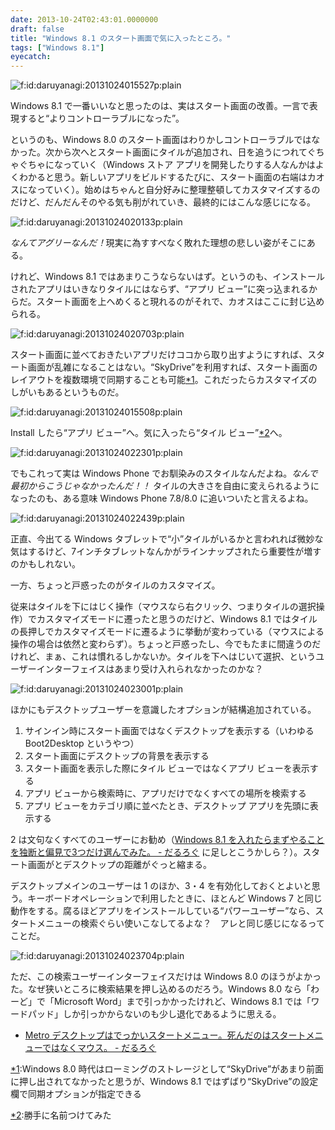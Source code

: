 ```yaml
---
date: 2013-10-24T02:43:01.0000000
draft: false
title: "Windows 8.1 のスタート画面で気に入ったところ。"
tags: ["Windows 8.1"]
eyecatch: 
---
```

<p><span itemscope itemtype="http://schema.org/Photograph"><img src="20131024015527.png" alt="f:id:daruyanagi:20131024015527p:plain" title="f:id:daruyanagi:20131024015527p:plain" class="hatena-fotolife" itemprop="image"></span></p><p>Windows 8.1 で一番いいなと思ったのは、実はスタート画面の改善。一言で表現すると“よりコントローラブルになった”。</p><p>というのも、Windows 8.0 のスタート画面はわりかしコントローラブルではなかった。次から次へとスタート画面にタイルが追加され、日を追うにつれてぐちゃぐちゃになっていく（Windows ストア アプリを開発したりする人なんかはよくわかると思う。新しいアプリをビルドするたびに、スタート画面の右端はカオスになっていく）。始めはちゃんと自分好みに整理整頓してカスタマイズするのだけど、だんだんそのやる気も削がれていき、最終的にはこんな感じになる。</p><p><span itemscope itemtype="http://schema.org/Photograph"><img src="20131024020133.png" alt="f:id:daruyanagi:20131024020133p:plain" title="f:id:daruyanagi:20131024020133p:plain" class="hatena-fotolife" itemprop="image"></span></p><p><i>なんてアグリーなんだ！</i>現実に為すすべなく敗れた理想の悲しい姿がそこにある。</p><p>けれど、Windows 8.1 ではあまりこうならないはず。というのも、インストールされたアプリはいきなりタイルにはならず、“アプリ ビュー”に突っ込まれるからだ。スタート画面を上へめくると現れるのがそれで、カオスはここに封じ込められる。</p><p><span itemscope itemtype="http://schema.org/Photograph"><img src="20131024020703.png" alt="f:id:daruyanagi:20131024020703p:plain" title="f:id:daruyanagi:20131024020703p:plain" class="hatena-fotolife" itemprop="image"></span></p><p>スタート画面に並べておきたいアプリだけココから取り出すようにすれば、スタート画面が乱雑になることはない。“SkyDrive”を利用すれば、スタート画面のレイアウトを複数環境で同期することも可能<a href="#f-61ab5e42" name="fn-61ab5e42" title="Windows 8.0 時代はローミングのストレージとして“SkyDrive”があまり前面に押し出されてなかったと思うが、Windows 8.1 ではずばり“SkyDrive”の設定欄で同期オプションが指定できる">*1</a>。これだったらカスタマイズのしがいもあるというものだ。</p><p><span itemscope itemtype="http://schema.org/Photograph"><img src="20131024015508.png" alt="f:id:daruyanagi:20131024015508p:plain" title="f:id:daruyanagi:20131024015508p:plain" class="hatena-fotolife" itemprop="image"></span></p><p>Install したら“アプリ ビュー”へ。気に入ったら“タイル ビュー”<a href="#f-ed8ad1be" name="fn-ed8ad1be" title="勝手に名前つけてみた">*2</a>へ。</p><p><span itemscope itemtype="http://schema.org/Photograph"><img src="20131024022301.png" alt="f:id:daruyanagi:20131024022301p:plain" title="f:id:daruyanagi:20131024022301p:plain" class="hatena-fotolife" itemprop="image"></span></p><p>でもこれって実は Windows Phone でお馴染みのスタイルなんだよね。<i>なんで最初からこうじゃなかったんだ！！ </i>タイルの大きさを自由に変えられるようになったのも、ある意味 Windows Phone 7.8/8.0 に追いついたと言えるよね。</p><p><span itemscope itemtype="http://schema.org/Photograph"><img src="20131024022439.png" alt="f:id:daruyanagi:20131024022439p:plain" title="f:id:daruyanagi:20131024022439p:plain" class="hatena-fotolife" itemprop="image"></span></p><p>正直、今出てる Windows タブレットで“小”タイルがいるかと言われれば微妙な気はするけど、7インチタブレットなんかがラインナップされたら重要性が増すのかもしれない。</p><p>一方、ちょっと戸惑ったのがタイルのカスタマイズ。</p><p>従来はタイルを下にはじく操作（マウスなら右クリック、つまりタイルの選択操作）でカスタマイズモードに遷ったと思うのだけど、Windows 8.1 ではタイルの長押しでカスタマイズモードに遷るように挙動が変わっている（マウスによる操作の場合は依然と変わらず）。ちょっと戸惑ったし、今でもたまに間違うのだけれど、まぁ、これは慣れるしかないか。タイルを下へはじいて選択、というユーザーインターフェイスはあまり受け入れられなかったのかな？</p><p><span itemscope itemtype="http://schema.org/Photograph"><img src="20131024023001.png" alt="f:id:daruyanagi:20131024023001p:plain" title="f:id:daruyanagi:20131024023001p:plain" class="hatena-fotolife" itemprop="image"></span></p><p>ほかにもデスクトップユーザーを意識したオプションが結構追加されている。</p>

<ol>
<li>サインイン時にスタート画面ではなくデスクトップを表示する（いわゆる Boot2Desktop というやつ）</li>
<li>スタート画面にデスクトップの背景を表示する</li>
<li>スタート画面を表示した際にタイル ビューではなくアプリ ビューを表示する</li>
<li>アプリ ビューから検索時に、アプリだけでなくすべての場所を検索する</li>
<li>アプリ ビューをカテゴリ順に並べたとき、デスクトップ アプリを先頭に表示する</li>
</ol><p>2 は文句なくすべてのユーザーにお勧め（<a href="https://blog.daruyanagi.jp/entry/2013/10/18/003351">Windows 8.1 &#x3092;&#x5165;&#x308C;&#x305F;&#x3089;&#x307E;&#x305A;&#x3084;&#x308B;&#x3053;&#x3068;&#x3092;&#x72EC;&#x65AD;&#x3068;&#x504F;&#x898B;&#x3067;3&#x3064;&#x3060;&#x3051;&#x9078;&#x3093;&#x3067;&#x307F;&#x305F;&#x3002; - &#x3060;&#x308B;&#x308D;&#x3050;</a> に足しとこうかしら？）。スタート画面がとデスクトップの距離がぐっと縮まる。</p><p>デスクトップメインのユーザーは 1 のほか、3・4 を有効化しておくとよいと思う。キーボードオペレーションで利用したときに、ほとんど Windows 7 と同じ動作をする。腐るほどアプリをインストールしている“パワーユーザー”なら、スタートメニューの検索ぐらい使いこなしてるよな？　アレと同じ感じになるってことだ。</p><p><span itemscope itemtype="http://schema.org/Photograph"><img src="20131024023704.png" alt="f:id:daruyanagi:20131024023704p:plain" title="f:id:daruyanagi:20131024023704p:plain" class="hatena-fotolife" itemprop="image"></span></p><p>ただ、この検索ユーザーインターフェイスだけは Windows 8.0 のほうがよかった。なぜ狭いところに検索結果を押し込めるのだろう。Windows 8.0 なら「わーど」で「Microsoft Word」まで引っかかったけれど、Windows 8.1 では「ワードパッド」しか引っかからないのも少し退化であるように思える。</p>

<ul>
<li><a href="https://blog.daruyanagi.jp/entry/2012/06/06/204210">Metro &#x30C7;&#x30B9;&#x30AF;&#x30C8;&#x30C3;&#x30D7;&#x306F;&#x3067;&#x3063;&#x304B;&#x3044;&#x30B9;&#x30BF;&#x30FC;&#x30C8;&#x30E1;&#x30CB;&#x30E5;&#x30FC;&#x3002;&#x6B7B;&#x3093;&#x3060;&#x306E;&#x306F;&#x30B9;&#x30BF;&#x30FC;&#x30C8;&#x30E1;&#x30CB;&#x30E5;&#x30FC;&#x3067;&#x306F;&#x306A;&#x304F;&#x30DE;&#x30A6;&#x30B9;&#x3002; - &#x3060;&#x308B;&#x308D;&#x3050;</a></li>
</ul><div class="footnote">
<p class="footnote"><a href="#fn-61ab5e42" name="f-61ab5e42" class="footnote-number">*1</a><span class="footnote-delimiter">:</span><span class="footnote-text">Windows 8.0 時代はローミングのストレージとして“SkyDrive”があまり前面に押し出されてなかったと思うが、Windows 8.1 ではずばり“SkyDrive”の設定欄で同期オプションが指定できる</span></p>
<p class="footnote"><a href="#fn-ed8ad1be" name="f-ed8ad1be" class="footnote-number">*2</a><span class="footnote-delimiter">:</span><span class="footnote-text">勝手に名前つけてみた</span></p>
</div>